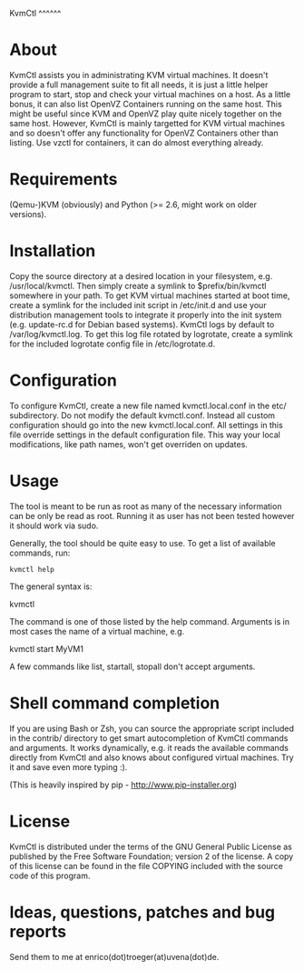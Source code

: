 KvmCtl
^^^^^^


About
=====
KvmCtl assists you in administrating KVM virtual machines.
It doesn't provide a full management suite to fit all needs,
it is just a little helper program to start, stop and check
your virtual machines on a host.
As a little bonus, it can also list OpenVZ Containers running
on the same host. This might be useful since KVM and OpenVZ
play quite nicely together on the same host. However, KvmCtl
is mainly targetted for KVM virtual machines and so doesn't
offer any functionality for OpenVZ Containers other than
listing. Use vzctl for containers, it can do almost everything
already.


Requirements
============
(Qemu-)KVM (obviously) and Python (>= 2.6, might work on older versions).


Installation
============
Copy the source directory at a desired location in your filesystem,
e.g. /usr/local/kvmctl.
Then simply create a symlink to $prefix/bin/kvmctl somewhere in your
path.
To get KVM virtual machines started at boot time, create a symlink
for the included init script in /etc/init.d and use your distribution
management tools to integrate it properly into the init system
(e.g. update-rc.d for Debian based systems).
KvmCtl logs by default to /var/log/kvmctl.log. To get this log file
rotated by logrotate, create a symlink for the included logrotate
config file in /etc/logrotate.d.


Configuration
=============
To configure KvmCtl, create a new file named kvmctl.local.conf
in the etc/ subdirectory. Do not modify the default kvmctl.conf.
Instead all custom configuration should go into the new
kvmctl.local.conf.
All settings in this file override settings in the default
configuration file. This way your local modifications, like path names,
won't get overriden on updates.


Usage
=====
The tool is meant to be run as root as many of the necessary
information can be only be read as root. Running it as user has
not been tested however it should work via sudo.

Generally, the tool should be quite easy to use. To get a list of
available commands, run:

    kvmctl help

The general syntax is:

  kvmctl <command> <arguments>

The command is one of those listed by the help command.
Arguments is in most cases the name of a virtual machine, e.g.

  kvmctl start MyVM1

A few commands like list, startall, stopall don't accept arguments.


Shell command completion
========================
If you are using Bash or Zsh, you can source the appropriate script
included in the contrib/ directory to get smart autocompletion of
KvmCtl commands and arguments.
It works dynamically, e.g. it reads the available commands directly
from KvmCtl and also knows about configured virtual machines.
Try it and save even more typing :).

(This is heavily inspired by pip - http://www.pip-installer.org)


License
=======
KvmCtl is distributed under the terms of the GNU General Public License
as published by the Free Software Foundation; version 2 of the license.
A copy of this license can be found in the file COPYING included with
the source code of this program.


Ideas, questions, patches and bug reports
=========================================
Send them to me at enrico(dot)troeger(at)uvena(dot)de.
